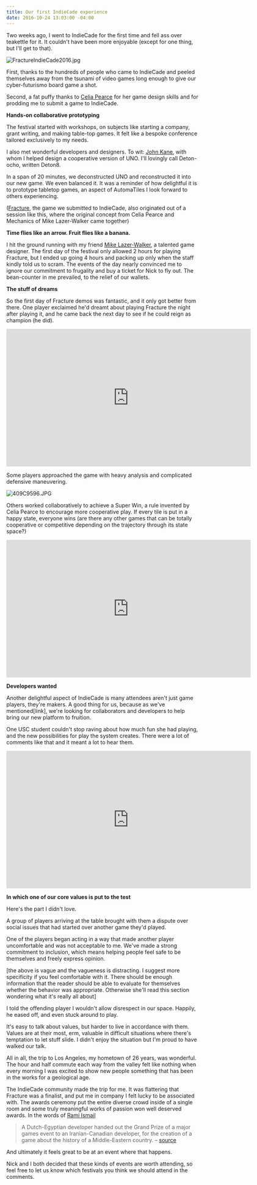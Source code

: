 ```yaml
---
title: Our first IndieCade experience
date: 2016-10-24 13:03:00 -04:00
---
```


Two weeks ago, I went to IndieCade for the first time and fell ass over teakettle for it. It couldn't have been more enjoyable (except for one thing, but I'll get to that).

![FractureIndieCade2016.jpg](/uploads/FractureIndieCade2016.jpg)

First, thanks to the hundreds of people who came to IndieCade and peeled themselves away from the tsunami of video games long enough to give our cyber-futurismo board game a shot. 

Second, a fat puffy thanks to [Celia Pearce](http://www.northeastern.edu/camd/gamedesign/people/celia-pearce/) for her game design skills and for prodding me to submit a game to IndieCade.

**Hands-on collaborative prototyping**

The festival started with workshops, on subjects like starting a company, grant writing, and making table-top games. It felt like a bespoke conference tailored exclusively to my needs. 

I also met wonderful developers and designers. To wit: [John Kane](https://twitter.com/gritfish), with whom I helped design a cooperative version of UNO. I'll lovingly call Deton-ocho, written Deton8.

In a span of 20 minutes, we deconstructed UNO and reconstructed it into our new game. We even balanced it. It was a reminder of how delightful it is to prototype tabletop games, an aspect of AutomaTiles I look forward to others experiencing. 

([Fracture](http://move38.com/blog/a-board-game-that-thinks/), the game we submitted to IndieCade, also originated out of a session like this, where the original concept from Celia Pearce and Mechanics of Mike Lazer-Walker came together)

**Time flies like an arrow. Fruit flies like a banana.**

I hit the ground running with my friend [Mike Lazer-Walker](http://lazerwalker.com), a talented game designer. The first day of the festival only allowed 2 hours for playing Fracture, but I ended up going 4 hours and packing up only when the staff kindly told us to scram. The events of the day nearly convinced me to ignore our commitment to frugality and buy a ticket for Nick to fly out. The bean-counter in me prevailed, to the relief of our wallets.

**The stuff of dreams**

So the first day of Fracture demos was fantastic, and it only got better from there. One player exclaimed he'd dreamt about playing Fracture the night after playing it, and he came back the next day to see if he could reign as champion (he did).

<iframe width="640" height="360" src="https://www.youtube.com/embed/JajZLRV4laY" frameborder="0" allowfullscreen></iframe>

Some players approached the game with heavy analysis and complicated defensive maneuvering.

![409C9596.JPG](/uploads/409C9596.JPG)

Others worked collaboratively to achieve a Super Win, a rule invented by Celia Pearce to encourage more cooperative play. If every tile is put in a happy state, everyone wins (are there any other games that can be totally cooperative or competitive depending on the trajectory through its state space?)

<iframe width="640" height="360" src="https://www.youtube.com/embed/6SYrYEp3CE8" frameborder="0" allowfullscreen></iframe>

**Developers wanted**

Another delightful aspect of IndieCade is many attendees aren't just game players, they're makers. A good thing for us, because as we've mentioned\[link\], we're looking for collaborators and developers to help bring our new platform to fruition. 

One USC student couldn't stop raving about how much fun she had playing, and the new possibilities for play the system creates. There were a lot of comments like that and it meant a lot to hear them. 

<iframe width="640" height="360" src="https://www.youtube.com/embed/oUZCVBs_ezA" frameborder="0" allowfullscreen></iframe>
 
**In which one of our core values is put to the test**

Here's the part I didn't love. 

A group of players arriving at the table brought with them a dispute over social issues that had started over another game they'd played. 

One of the players began acting in a way that made another player uncomfortable and was not acceptable to me. We've made a strong commitment to inclusion, which means helping people feel safe to be themselves and freely express opinion. 

[the above is vague and the vagueness is distracting. I suggest more specificity if you feel comfortable with it. There should be enough information that the reader should be able to evaluate for themselves whether the behavior was appropriate. Otherwise she'll read this section wondering what it's really all about]

I told the offending player I wouldn't allow  disrespect in our space. Happily, he eased off, and even stuck around to play.

It's easy to talk about values, but harder to live in accordance with them. Values are at their most, erm, valuable in difficult situations where there's temptation to let stuff slide. I didn't enjoy the situation but I'm proud to have walked our talk.   

All in all, the trip to Los Angeles, my hometown of 26 years, was wonderful. The hour and half commute each way from the valley felt like nothing when every morning I was excited to show new people something that has been in the works for a geological age.

The IndieCade community made the trip for me. It was flattering that Fracture was a finalist, and put me in company I felt lucky to be associated with. The awards ceremony put the entire diverse crowd inside of a single room and some truly meaningful works of passion won well deserved awards. In the words of [Rami Ismail](http://ramiismail.com/)

> A Dutch-Egyptian developer handed out the Grand Prize of a major games event to an Iranian-Canadian developer, for the creation of a game about the history of a Middle-Eastern country.  –  [source](http://ramiismail.com/2016/10/indiecade-awards-2016/)

And ultimately it feels great to be at an event where that happens.

Nick and I both decided that these kinds of events are worth attending, so feel free to let us know which festivals you think we should attend in the comments.